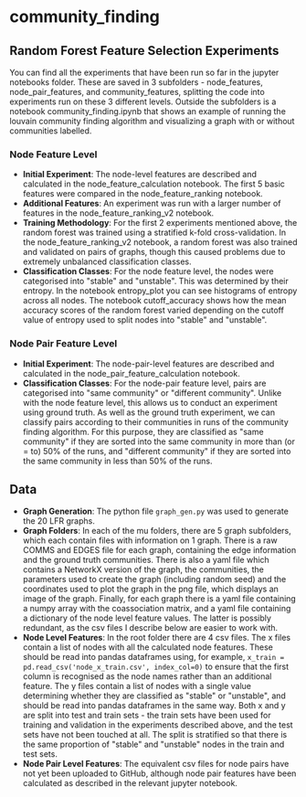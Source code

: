 # community_finding

## Random Forest Feature Selection Experiments
You can find all the experiments that have been run so far in the jupyter notebooks folder. These are saved in 3 subfolders - node_features, node_pair_features, and community_features, splitting the code into experiments run on these 3 different levels. Outside the subfolders is a notebook community_finding.ipynb that shows an example of running the louvain community finding algorithm and visualizing a graph with or without communities labelled.
### Node Feature Level
- **Initial Experiment**: The node-level features are described and calculated in the node_feature_calculation notebook. The first 5 basic features were compared in the node_feature_ranking notebook.
- **Additional Features**: An experiment was run with a larger number of features in the node_feature_ranking_v2 notebook.
- **Training Methodology**: For the first 2 experiments mentioned above, the random forest was trained using a stratified k-fold cross-validation. In the node_feature_ranking_v2 notebook, a random forest was also trained and validated on pairs of graphs, though this caused problems due to extremely unbalanced classification classes.
- **Classification Classes**: For the node feature level, the nodes were categorised into "stable" and "unstable". This was determined by their entropy. In the notebook entropy_plot you can see histograms of entropy across all nodes. The notebook cutoff_accuracy shows how the mean accuracy scores of the random forest varied depending on the cutoff value of entropy used to split nodes into "stable" and "unstable".
### Node Pair Feature Level
- **Initial Experiment**: The node-pair-level features are described and calculated in the node_pair_feature_calculation notebook.
- **Classification Classes**: For the node-pair feature level, pairs are categorised into "same community" or "different community". Unlike with the node feature level, this allows us to conduct an experiment using ground truth. As well as the ground truth experiment, we can classify pairs according to their communities in runs of the community finding algorithm. For this purpose, they are classified as "same community" if they are sorted into the same community in more than (or = to) 50% of the runs, and "different community" if they are sorted into the same community in less than 50% of the runs.

## Data
- **Graph Generation**: The python file `graph_gen.py` was used to generate the 20 LFR graphs.
- **Graph Folders**: In each of the mu folders, there are 5 graph subfolders, which each contain files with information on 1 graph. There is a raw COMMS and EDGES file for each graph, containing the edge information and the ground truth communities. There is also a yaml file which contains a NetworkX version of the graph, the communities, the parameters used to create the graph (including random seed) and the coordinates used to plot the graph in the png file, which displays an image of the graph. Finally, for each graph there is a yaml file containing a numpy array with the coassociation matrix, and a yaml file containing a dictionary of the node level feature values. The latter is possibly redundant, as the csv files I describe below are easier to work with.
- **Node Level Features**: In the root folder there are 4 csv files. The x files contain a list of nodes with all the calculated node features. These should be read into pandas dataframes using, for example, `x_train = pd.read_csv('node_x_train.csv', index_col=0)` to ensure that the first column is recognised as the node names rather than an additional feature. The y files contain a list of nodes with a single value determining whether they are classified as "stable" or "unstable", and should be read into pandas dataframes in the same way. Both x and y are split into test and train sets - the train sets have been used for training and validation in the experiments described above, and the test sets have not been touched at all. The split is stratified so that there is the same proportion of "stable" and "unstable" nodes in the train and test sets.
- **Node Pair Level Features**: The equivalent csv files for node pairs have not yet been uploaded to GitHub, although node pair features have been calculated as described in the relevant jupyter notebook.
